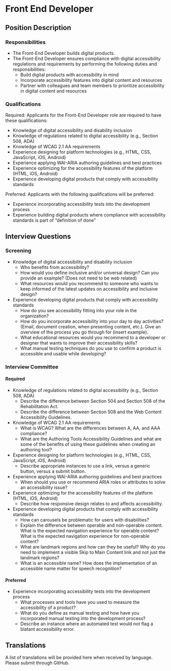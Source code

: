 # Front End Developer

## Position Description

### Responsibilities

- The Front-End Developer builds digital products.
- The Front-End Developer ensures compliance with digital accessibility regulations and requirements by performing the following duties and responsibilities:
  - Build digital products with accessibility in mind
  - Incorporate accessibility features into digital content and resources
  - Partner with colleagues and team members to prioritize accessibility in digital content and resources

### Qualifications
Required: Applicants for the Front-End Developer role are required to have these qualifications:
- Knowledge of digital accessibility and disability inclusion
- Knowledge of regulations related to digital accessibility (e.g., Section 508, ADA)
- Knowledge of WCAG 2.1 AA requirements
- Experience designing for platform technologies (e.g., HTML, CSS, JavaScript, iOS, Android)
- Experience applying WAI-ARIA authoring guidelines and best practices
- Experience optimizing for the accessibility features of the platform (HTML, iOS, Android)
- Experience developing digital products that comply with accessibility standards

Preferred: Applicants with the following qualifications will be preferred:
- Experience incorporating accessibility tests into the development process
- Experience building digital products where compliance with accessibility standards is part of “definition of done”

## Interview Questions

### Screening
- Knowledge of digital accessibility and disability inclusion
  - Who benefits from accessibility?
  - How would you define inclusive and/or universal design? Can you provide an
example? (Does not need to be web related)
  - What resources would you recommend to someone who wants to keep informed of the latest updates on accessibility and inclusive design?
- Experience developing digital products that comply with accessibility standards
  - How do you see accessibility fitting into your role in the organization?
  - How do you incorporate accessibility into your day to day activities? (Email, document creation, when presenting content, etc.). Give an overview of the process you go through for (insert example).
  - What educational resources would you recommend to a developer or designer that wants to improve their accessibility skills?
  - What manual testing techniques do you use to confirm a product is accessible and usable while developing?

### Interview Committee
#### Required
- Knowledge of regulations related to digital accessibility (e.g., Section 508, ADA)
  - Describe the difference between Section 504 and Section 508 of the Rehabilitation Act.
  - Describe the difference between Section 508 and the Web Content Accessibility Guidelines.
- Knowledge of WCAG 2.1 AA requirements
  - What is WCAG? What are the differences between A, AA, and AAA compliance?
  - What are the Authoring Tools Accessibility Guidelines and what are some of the benefits of using these guidelines when creating an authoring tool?
- Experience designing for platform technologies (e.g., HTML, CSS, JavaScript, iOS, Android)
  - Describe appropriate instances to use a link, versus a generic button, versus a submit button.
- Experience applying WAI-ARIA authoring guidelines and best practices
  - When should you use or recommend ARIA roles or attributes to solve an accessibility issue?
- Experience optimizing for the accessibility features of the platform (HTML, iOS, Android)
  - Describe how responsive design relates to and affects accessibility.
- Experience developing digital products that comply with accessibility standards
  - How can carousels be problematic for users with disabilities?
  - Explain the difference between operable and non-operable content. What is the expected navigation experience for operable content? What is the expected navigation experience for non-operable content?
  - What are landmark regions and how can they be useful? Why do you need to implement a visible Skip to Main Content link and not just the landmark regions?
  - What is an accessible name? How does the implementation of an accessible name matter for speech recognition? 

#### Preferred
- Experience incorporating accessibility tests into the development process
  - What processes and tools have you used to measure the accessibility of a product?
  - What do you define as manual testing and how have you incorporated manual testing into the development process?
  - Describe an instance where an automated test would not flag a blatant accessibility error.


## Translations
A list of translations will be provided here when received by language. Please submit through GitHub.
